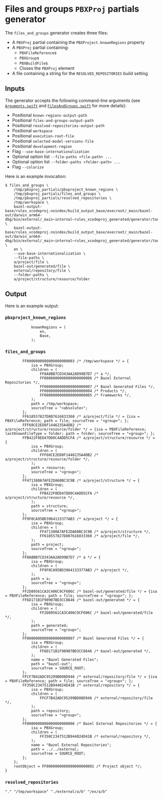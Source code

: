 # Files and groups `PBXProj` partials generator

The `files_and_groups` generator creates three files:

- A `PBXProj` partial containing the `PBXProject.knownRegions` property
- A `PBXProj` partial containing:
  - `PBXFileReference`s
  - `PBXGroup`s
  - `PBXBuildFile`s
  - Closes the `PBXProj` element
- A file containing a string for the `RESOLVED_REPOSITORIES` build setting

## Inputs

The generator accepts the following command-line arguments (see
[`Arguments.swift`](src/Generator/Arguments.swift) and
[`FilesAndGroups.swift`](src/FilesAndGroups.swift) for more details):

- Positional `known-regions-output-path`
- Positional `files-and-groups-output-path`
- Positional `resolved-repositories-output-path`
- Positional `workspace`
- Positional `execution-root-file`
- Positional `selected-model-versions-file`
- Positional `development-region`
- Flag `--use-base-internationalization`
- Optional option list `--file-paths <file-path> ...`
- Optional option list `--folder-paths <folder-path> ...`
- Flag `--colorize`

Here is an example invocation:

```shell
$ files_and_groups \
    /tmp/pbxproj_partials/pbxproject_known_regions \
    /tmp/pbxproj_partials/files_and_groups \
    /tmp/pbxproj_partials/resolved_repositories \
    /tmp/workspace \
    bazel-output-base/rules_xcodeproj.noindex/build_output_base/execroot/_main/bazel-out/darwin_arm64-dbg/bin/external/_main~internal~rules_xcodeproj_generated/generator/tools/generators/xcodeproj/xcodeproj_execution_root_file \
    bazel-output-base/rules_xcodeproj.noindex/build_output_base/execroot/_main/bazel-out/darwin_arm64-dbg/bin/external/_main~internal~rules_xcodeproj_generated/generator/tools/generators/xcodeproj/xcodeproj_selected_model_versions_file \
    en \
    --use-base-internationalization \
    --file-paths \
    a/project/file \
    bazel-out/generated/file \
    external/repository/file \
    --folder-paths \
    a/project/structure/resource/folder
```

## Output

Here is an example output:

### `pbxproject_known_regions`

```
			knownRegions = (
				en,
				Base,
			);

```

### `files_and_groups`

```
		FF0000000000000000000003 /* /tmp/workspace */ = {
			isa = PBXGroup;
			children = (
				FF8A8BB7CD343AA2AD99B7D7 /* a */,
				FF0000000000000000000006 /* Bazel External Repositories */,
				FF0000000000000000000007 /* Bazel Generated Files */,
				FF0000000000000000000004 /* Products */,
				FF0000000000000000000005 /* Frameworks */,
			);
			path = /tmp/workspace;
			sourceTree = "<absolute>";
		};
		FF618557827D807616833360 /* a/project/file */ = {isa = PBXFileReference; path = file; sourceTree = "<group>"; };
		FFF68CE2ED8F1446235A4DB2 /* a/project/structure/resource/folder */ = {isa = PBXFileReference; lastKnownFileType = folder; path = folder; sourceTree = "<group>"; };
		FFB422F0ED47DD0C4ADD5CFA /* a/project/structure/resource */ = {
			isa = PBXGroup;
			children = (
				FFF68CE2ED8F1446235A4DB2 /* a/project/structure/resource/folder */,
			);
			path = resource;
			sourceTree = "<group>";
		};
		FF471380A7AFE2DA60BC3C9B /* a/project/structure */ = {
			isa = PBXGroup;
			children = (
				FFB422F0ED47DD0C4ADD5CFA /* a/project/structure/resource */,
			);
			path = structure;
			sourceTree = "<group>";
		};
		FF9F0CA95BD3964133377AB3 /* a/project */ = {
			isa = PBXGroup;
			children = (
				FF471380A7AFE2DA60BC3C9B /* a/project/structure */,
				FF618557827D807616833360 /* a/project/file */,
			);
			path = project;
			sourceTree = "<group>";
		};
		FF8A8BB7CD343AA2AD99B7D7 /* a */ = {
			isa = PBXGroup;
			children = (
				FF9F0CA95BD3964133377AB3 /* a/project */,
			);
			path = a;
			sourceTree = "<group>";
		};
		FF2D89561CA3C406C9CF606C /* bazel-out/generated/file */ = {isa = PBXFileReference; path = file; sourceTree = "<group>"; };
		FF6D171B1F90907BD3CC8646 /* bazel-out/generated */ = {
			isa = PBXGroup;
			children = (
				FF2D89561CA3C406C9CF606C /* bazel-out/generated/file */,
			);
			path = generated;
			sourceTree = "<group>";
		};
		FF0000000000000000000007 /* Bazel Generated Files */ = {
			isa = PBXGroup;
			children = (
				FF6D171B1F90907BD3CC8646 /* bazel-out/generated */,
			);
			name = "Bazel Generated Files";
			path = "bazel-out";
			sourceTree = SOURCE_ROOT;
		};
		FFCF7B42ADC95209BD08D946 /* external/repository/file */ = {isa = PBXFileReference; path = file; sourceTree = "<group>"; };
		FF350C2347512B944024D41B /* external/repository */ = {
			isa = PBXGroup;
			children = (
				FFCF7B42ADC95209BD08D946 /* external/repository/file */,
			);
			path = repository;
			sourceTree = "<group>";
		};
		FF0000000000000000000006 /* Bazel External Repositories */ = {
			isa = PBXGroup;
			children = (
				FF350C2347512B944024D41B /* external/repository */,
			);
			name = "Bazel External Repositories";
			path = ../../external;
			sourceTree = SOURCE_ROOT;
		};
	};
	rootObject = FF0000000000000000000001 /* Project object */;
}

```

### `resolved_repositories`

```
"." "/tmp/workspace" "./external/a/b" "/ex/a/b"

```
